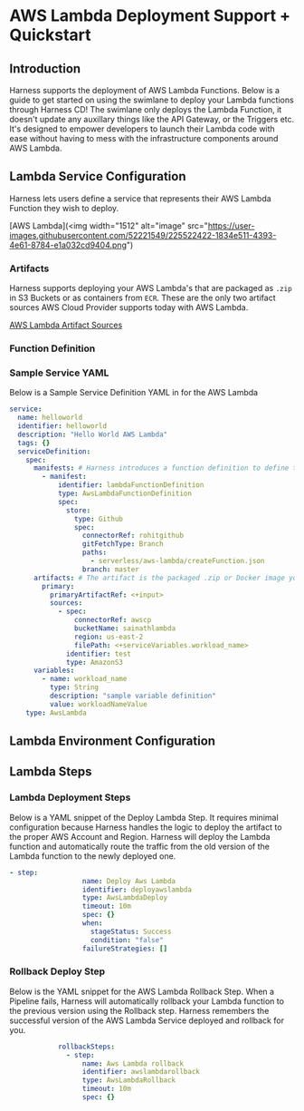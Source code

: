 # AWS Lambda Deployment Support + Quickstart

## Introduction

Harness supports the deployment of AWS Lambda Functions. Below is a guide to get started on using the swimlane to deploy your Lambda functions through Harness CD! The swimlane only deploys the Lambda Function, it doesn't update any auxillary things like the API Gateway, or the Triggers etc. It's designed to empower developers to launch their Lambda code with ease without having to mess with the infrastructure components around AWS Lambda. 



## Lambda Service Configuration

Harness lets users define a service that represents their AWS Lambda Function they wish to deploy.

[AWS Lambda](<img width="1512" alt="image" src="https://user-images.githubusercontent.com/52221549/225522422-1834e511-4393-4e61-8784-e1a032cd9404.png")


### Artifacts

Harness supports deploying your AWS Lambda's that are packaged as `.zip` in S3 Buckets or as containers from `ECR`. These are the only two artifact sources AWS Cloud Provider supports today with AWS Lambda. 

[AWS Lambda Artifact Sources](<img width="857" alt="image" src="https://user-images.githubusercontent.com/52221549/225522517-d2451973-e443-45e5-9969-d1abdff5d3a8.png">)


### Function Definition



### Sample Service YAML

Below is a Sample Service Definition YAML in for the AWS Lambda


```YAML
service:
  name: helloworld
  identifier: helloworld
  description: "Hello World AWS Lambda"
  tags: {}
  serviceDefinition:
    spec:
      manifests: # Harness introduces a function definition to define the properties of your AWS Lambda function
        - manifest:
            identifier: lambdaFunctionDefinition 
            type: AwsLambdaFunctionDefinition
            spec:
              store:
                type: Github
                spec:
                  connectorRef: rohitgithub
                  gitFetchType: Branch
                  paths:
                    - serverless/aws-lambda/createFunction.json
                  branch: master
      artifacts: # The artifact is the packaged .zip or Docker image you wish to deploy to AWS
        primary:
          primaryArtifactRef: <+input>
          sources:
            - spec:
                connectorRef: awscp
                bucketName: sainathlambda
                region: us-east-2
                filePath: <+serviceVariables.workload_name>
              identifier: test
              type: AmazonS3
      variables:
        - name: workload_name
          type: String
          description: "sample variable definition"
          value: workloadNameValue
    type: AwsLambda

```


## Lambda Environment Configuration


## Lambda Steps

### Lambda Deployment Steps


Below is a YAML snippet of the Deploy Lambda Step. It requires minimal configuration because Harness handles the logic to deploy the artifact to the proper AWS Account and Region. Harness will deploy the Lambda function and automatically route the traffic from the old version of the Lambda function to the newly deployed one.


```YAML
- step:
                  name: Deploy Aws Lambda
                  identifier: deployawslambda
                  type: AwsLambdaDeploy
                  timeout: 10m
                  spec: {}
                  when:
                    stageStatus: Success
                    condition: "false"
                  failureStrategies: []
```

### Rollback Deploy Step

Below is the YAML snippet for the AWS Lambda Rollback Step. When a Pipeline fails, Harness will automatically rollback your Lambda function to the previous version using the Rollback step. Harness remembers the successful version of the AWS Lambda Service deployed and rollback for you. 

```YAML
            rollbackSteps:
              - step:
                  name: Aws Lambda rollback
                  identifier: awslambdarollback
                  type: AwsLambdaRollback
                  timeout: 10m
                  spec: {}
```


